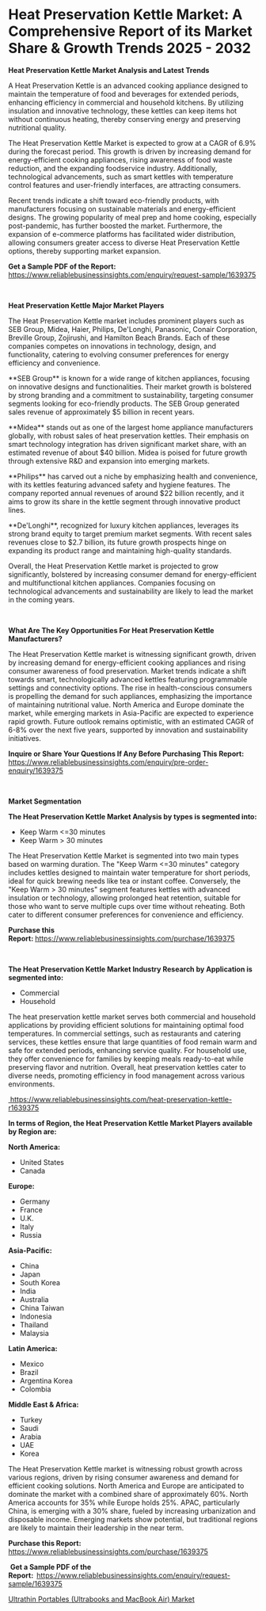 <p><h1>Heat Preservation Kettle Market: A Comprehensive Report of its Market Share & Growth Trends 2025 - 2032</h1></p><p><strong>Heat Preservation Kettle Market Analysis and Latest Trends</strong></p>
<p><p>A Heat Preservation Kettle is an advanced cooking appliance designed to maintain the temperature of food and beverages for extended periods, enhancing efficiency in commercial and household kitchens. By utilizing insulation and innovative technology, these kettles can keep items hot without continuous heating, thereby conserving energy and preserving nutritional quality.</p><p>The Heat Preservation Kettle Market is expected to grow at a CAGR of 6.9% during the forecast period. This growth is driven by increasing demand for energy-efficient cooking appliances, rising awareness of food waste reduction, and the expanding foodservice industry. Additionally, technological advancements, such as smart kettles with temperature control features and user-friendly interfaces, are attracting consumers.</p><p>Recent trends indicate a shift toward eco-friendly products, with manufacturers focusing on sustainable materials and energy-efficient designs. The growing popularity of meal prep and home cooking, especially post-pandemic, has further boosted the market. Furthermore, the expansion of e-commerce platforms has facilitated wider distribution, allowing consumers greater access to diverse Heat Preservation Kettle options, thereby supporting market expansion.</p></p>
<p><strong>Get a Sample PDF of the Report:&nbsp;</strong> <a href="https://www.reliablebusinessinsights.com/enquiry/request-sample/1639375?utm_campaign=2199&utm_medium=2&utm_source=Github&utm_content=ia&utm_term=09022025&utm_id=heat-preservation-kettle">https://www.reliablebusinessinsights.com/enquiry/request-sample/1639375</a></p>
<p>&nbsp;</p>
<p><strong>Heat Preservation Kettle Major Market Players</strong></p>
<p><p>The Heat Preservation Kettle market includes prominent players such as SEB Group, Midea, Haier, Philips, De'Longhi, Panasonic, Conair Corporation, Breville Group, Zojirushi, and Hamilton Beach Brands. Each of these companies competes on innovations in technology, design, and functionality, catering to evolving consumer preferences for energy efficiency and convenience.</p><p>**SEB Group** is known for a wide range of kitchen appliances, focusing on innovative designs and functionalities. Their market growth is bolstered by strong branding and a commitment to sustainability, targeting consumer segments looking for eco-friendly products. The SEB Group generated sales revenue of approximately $5 billion in recent years.</p><p>**Midea** stands out as one of the largest home appliance manufacturers globally, with robust sales of heat preservation kettles. Their emphasis on smart technology integration has driven significant market share, with an estimated revenue of about $40 billion. Midea is poised for future growth through extensive R&D and expansion into emerging markets.</p><p>**Philips** has carved out a niche by emphasizing health and convenience, with its kettles featuring advanced safety and hygiene features. The company reported annual revenues of around $22 billion recently, and it aims to grow its share in the kettle segment through innovative product lines.</p><p>**De'Longhi**, recognized for luxury kitchen appliances, leverages its strong brand equity to target premium market segments. With recent sales revenues close to $2.7 billion, its future growth prospects hinge on expanding its product range and maintaining high-quality standards.</p><p>Overall, the Heat Preservation Kettle market is projected to grow significantly, bolstered by increasing consumer demand for energy-efficient and multifunctional kitchen appliances. Companies focusing on technological advancements and sustainability are likely to lead the market in the coming years.</p></p>
<p>&nbsp;</p>
<p><strong>What Are The Key Opportunities For Heat Preservation Kettle Manufacturers?</strong></p>
<p><p>The Heat Preservation Kettle market is witnessing significant growth, driven by increasing demand for energy-efficient cooking appliances and rising consumer awareness of food preservation. Market trends indicate a shift towards smart, technologically advanced kettles featuring programmable settings and connectivity options. The rise in health-conscious consumers is propelling the demand for such appliances, emphasizing the importance of maintaining nutritional value. North America and Europe dominate the market, while emerging markets in Asia-Pacific are expected to experience rapid growth. Future outlook remains optimistic, with an estimated CAGR of 6-8% over the next five years, supported by innovation and sustainability initiatives.</p></p>
<p><strong>Inquire or Share Your Questions If Any Before Purchasing This Report:</strong> <a href="https://www.reliablebusinessinsights.com/enquiry/pre-order-enquiry/1639375?utm_campaign=2199&utm_medium=2&utm_source=Github&utm_content=ia&utm_term=09022025&utm_id=heat-preservation-kettle">https://www.reliablebusinessinsights.com/enquiry/pre-order-enquiry/1639375</a></p>
<p>&nbsp;</p>
<p><strong>Market Segmentation</strong></p>
<p><strong>The Heat Preservation Kettle Market Analysis by types is segmented into:</strong></p>
<p><ul><li>Keep Warm <=30 minutes</li><li>Keep Warm > 30 minutes</li></ul></p>
<p><p>The Heat Preservation Kettle Market is segmented into two main types based on warming duration. The "Keep Warm <=30 minutes" category includes kettles designed to maintain water temperature for short periods, ideal for quick brewing needs like tea or instant coffee. Conversely, the "Keep Warm > 30 minutes" segment features kettles with advanced insulation or technology, allowing prolonged heat retention, suitable for those who want to serve multiple cups over time without reheating. Both cater to different consumer preferences for convenience and efficiency.</p></p>
<p><strong>Purchase this Report:&nbsp;</strong><a href="https://www.reliablebusinessinsights.com/purchase/1639375?utm_campaign=2199&utm_medium=2&utm_source=Github&utm_content=ia&utm_term=09022025&utm_id=heat-preservation-kettle">https://www.reliablebusinessinsights.com/purchase/1639375</a></p>
<p>&nbsp;</p>
<p><strong>The Heat Preservation Kettle Market Industry Research by Application is segmented into:</strong></p>
<p><ul><li>Commercial</li><li>Household</li></ul></p>
<p><p>The heat preservation kettle market serves both commercial and household applications by providing efficient solutions for maintaining optimal food temperatures. In commercial settings, such as restaurants and catering services, these kettles ensure that large quantities of food remain warm and safe for extended periods, enhancing service quality. For household use, they offer convenience for families by keeping meals ready-to-eat while preserving flavor and nutrition. Overall, heat preservation kettles cater to diverse needs, promoting efficiency in food management across various environments.</p></p>
<p><a href="https://www.reliablebusinessinsights.com/heat-preservation-kettle-r1639375?utm_campaign=2199&utm_medium=2&utm_source=Github&utm_content=ia&utm_term=09022025&utm_id=heat-preservation-kettle">&nbsp;https://www.reliablebusinessinsights.com/heat-preservation-kettle-r1639375</a></p>
<p><strong>In terms of Region, the Heat Preservation Kettle Market Players available by Region are:</strong></p>
<p>
    <p> <strong> North America: </strong>
        <ul>
            <li>United States</li>
            <li>Canada</li>
        </ul>
        </p> 
    <p> <strong> Europe: </strong>
        <ul>
            <li>Germany</li>
            <li>France</li>
            <li>U.K.</li>
            <li>Italy</li>
            <li>Russia</li>
        </ul>
        </p> 
    <p> <strong> Asia-Pacific: </strong>
        <ul>
            <li>China</li>
            <li>Japan</li>
            <li>South Korea</li>
            <li>India</li>
            <li>Australia</li>
            <li>China Taiwan</li>
            <li>Indonesia</li>
            <li>Thailand</li>
            <li>Malaysia</li>
        </ul>
        </p> 
    <p> <strong> Latin America: </strong>
        <ul>
            <li>Mexico</li>
            <li>Brazil</li>
            <li>Argentina Korea</li>
            <li>Colombia</li>
        </ul>
        </p> 
    <p> <strong> Middle East & Africa: </strong>
        <ul>
            <li>Turkey</li>
            <li>Saudi</li>
            <li>Arabia</li>
            <li>UAE</li>
            <li>Korea</li>
        </ul>
    </p>
    </p>
<p><p>The Heat Preservation Kettle market is witnessing robust growth across various regions, driven by rising consumer awareness and demand for efficient cooking solutions. North America and Europe are anticipated to dominate the market with a combined share of approximately 60%. North America accounts for 35% while Europe holds 25%. APAC, particularly China, is emerging with a 30% share, fueled by increasing urbanization and disposable income. Emerging markets show potential, but traditional regions are likely to maintain their leadership in the near term.</p></p>
<p><strong>Purchase this Report: </strong><a href="https://www.reliablebusinessinsights.com/purchase/1639375?utm_campaign=2199&utm_medium=2&utm_source=Github&utm_content=ia&utm_term=09022025&utm_id=heat-preservation-kettle">https://www.reliablebusinessinsights.com/purchase/1639375</a></p>
<p>&nbsp;<strong>Get a Sample PDF of the Report:&nbsp;&nbsp;</strong><a href="https://www.reliablebusinessinsights.com/enquiry/request-sample/1639375?utm_campaign=2199&utm_medium=2&utm_source=Github&utm_content=ia&utm_term=09022025&utm_id=heat-preservation-kettle">https://www.reliablebusinessinsights.com/enquiry/request-sample/1639375</a></p>
<p><strong></strong></p>
<p><p><a href="https://github.com/LilianFaulkner65/Market-Research-Report-List-1/blob/main/ultrathin-portables-ultrabooks-and-macbook-air-market.md?utm_campaign=2199&utm_medium=2&utm_source=Github&utm_content=ia&utm_term=09022025&utm_id=heat-preservation-kettle">Ultrathin Portables (Ultrabooks and MacBook Air) Market</a></p></p>